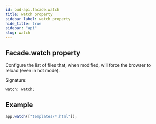 ```yaml
---
id: bud-api.facade.watch
title: watch property
sidebar_label: watch property
hide_title: true
sidebar: "api"
slug: watch
---
```


## Facade.watch property

Configure the list of files that, when modified, will force the browser to reload (even in hot mode).

Signature:

```typescript
watch: watch;
```

## Example

```js
app.watch(["templates/*.html"]);
```
